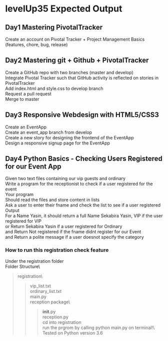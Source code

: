 # levelUp35 Expected Output

## Day1 Mastering PivotalTracker
Create an account on Pivotal Tracker + Project Management Basics (features, chore, bug, release)

## Day2 Mastering git + Github + PivotalTracker
Create a GitHub repo with two branches (master and develop)\
Integrate Pivotal Tracker such that GitHub activity is reflected on stories in PivotalTracker\
Add index.html and style.css to develop branch\
Request a pull request\
Merge to master

## Day3 Responsive Webdesign with HTML5/CSS3
Create an EventApp\
Create an event_app branch from develop\
Create a new story for designing the frontend of the EventApp\
Design a responsive signup page for the EventApp

## Day4 Python Basics - Checking Users Registered for our Event App
Given two text files containing our vip guests and ordinary\
Write a program for the receptionist to check if a user registered for the event\
Your program\
Should read the files and store content in lists\
Ask a user to enter their fname and check the list to see if a user registered\
Output\
For a Name Yasin, it should return a full Name Sekabira Yasin, VIP if the user registered for VIP\
or Return Sekabira Yasin if a user registered for Ordinary\
and Return Not registered if the fname didnt register for our Event\
and Return a polite message if a user doesnot specify the category 

### How to run this registration check feature
Under the registration folder\
Folder Structure\
>registration\
>> vip_list.txt\
>> ordinary_list.txt\
>> main.py\
>> reception package\
>>> __init__.py\
>>> reception.py\
cd into registration\
run the prgrom by calling python main.py on terminal!\ 
Tested on Python version 3.6 
